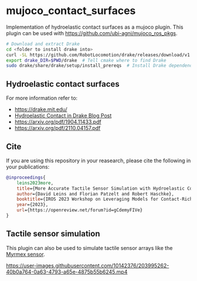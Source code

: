 # mujoco_contact_surfaces

Implementation of hydroelastic contact surfaces as a mujoco plugin. This plugin can be used with https://github.com/ubi-agni/mujoco_ros_pkgs.

```sh
# Download and extract Drake
cd <folder to install drake into>
curl -SL https://github.com/RobotLocomotion/drake/releases/download/v1.8.0/drake-20220919-focal.tar.gz | tar -xz
export drake_DIR=$PWD/drake  # Tell cmake where to find Drake
sudo drake/share/drake/setup/install_prereqs  # Install Drake dependencies
```
## Hydroelastic contact surfaces
For more information refer to:
- https://drake.mit.edu/
- [Hydroelastic Contact in Drake Blog Post](https://medium.com/toyotaresearch/rethinking-contact-simulation-for-robot-manipulation-434a56b5ec88)
- https://arxiv.org/pdf/1904.11433.pdf
- https://arxiv.org/pdf/2110.04157.pdf

## Cite

If you are using this repository in your reasearch, please cite the following in your publications:

```bibtex
@inproceedings{
    leins2023more,
    title={More Accurate Tactile Sensor Simulation with Hydroelastic Contacts in MuJoCo},
    author={David Leins and Florian Patzelt and Robert Haschke},
    booktitle={IROS 2023 Workshop on Leveraging Models for Contact-Rich Manipulation},
    year={2023},
    url={https://openreview.net/forum?id=gCdemyFIVe}
}
```

## Tactile sensor simulation
This plugin can also be used to simulate tactile sensor arrays like the [Myrmex sensor](https://www.researchgate.net/profile/Carsten-Schuermann/publication/229035606_Modular_high_speed_tactile_sensor_system_with_video_interface/links/541affca0cf25ebee988df89/Modular-high-speed-tactile-sensor-system-with-video-interface.pdf).

https://user-images.githubusercontent.com/10142376/203995262-40b0a764-0a63-4793-a65e-4875b55b6245.mp4
